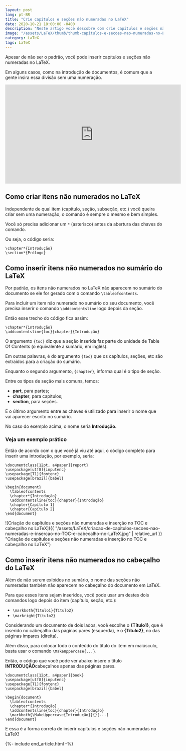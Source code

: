 ```yaml
---
layout: post
lang: pt-BR
title: "Crie capítulos e seções não numeradas no LaTeX"
date: 2020-10-21 18:00:00 -0400
description: "Neste artigo você descobre com crie capítulos e seções não numeradas no LaTeX."
image: "/assets/LaTeX/thumb/thumb-capitulos-e-secoes-nao-numeradas-no-LaTeX-e-que-aparecam-no-sumario-e-cabecalho.jpg"
category: LaTeX
tags: LaTeX
---
```


Apesar de não ser o padrão, você pode inserir capítulos e seções não numeradas no LaTeX.

Em alguns casos, como na introdução de documentos, é comum que a gente insira essa divisão sem uma numeração.

<!-- Youtube Video -->
<div class="yt-video">
<iframe width="560" height="315" src="https://www.youtube.com/embed/ACEGcMAdyro?si=jaTvRibuGC0brRXF" title="YouTube video player" frameborder="0" allow="accelerometer; autoplay; clipboard-write; encrypted-media; gyroscope; picture-in-picture; web-share" allowfullscreen></iframe>
</div>

## Como criar itens não numerados no LaTeX

Independente de qual item (capítulo, seção, subseção, etc.) você queira criar sem uma numeração, o comando é sempre o mesmo e bem simples.

Você só precisa adicionar um `*` (asterisco) antes da abertura das chaves do comando.

Ou seja, o código seria:

```TeX
\chapter*{Introdução}
\section*{Prólogo}
```

## Como inserir itens não numerados no sumário do LaTeX

Por padrão, os itens não numerados no LaTeX não aparecem no sumário do documento se ele for gerado com o comando `\tableofcontents`.

Para incluir um item não numerado no sumário do seu documento, você precisa inserir o comando `\addcontentsline` logo depois da seção.

Então esse trecho do código fica assim:

```TeX
\chapter*{introdução}
\addcontentsline{toc}{chapter}{Introdução}
```

O argumento `{toc}` diz que a seção inserida faz parte do unidade de Table Of Contents (o equivalente a sumário, em inglês).

Em outras palavras, é do argumento `{toc}` que os capítulos, seções, etc são extraídos para a criação do sumário.

Enquanto o segundo argumento, `{chapter}`, informa qual é o tipo de seção.

Entre os tipos de seção mais comuns, temos:

- **part**, para partes;
- **chapter**, para capítulos;
- **section**, para seções.

E o último argumento entre as chaves é utilizado para inserir o nome que vai aparecer escrito no sumário.

No caso do exemplo acima, o nome seria **Introdução.**

### Veja um exemplo prático

Então de acordo com o que você já viu até aqui, o código completo para inserir uma introdução, por exemplo, seria:

```TeX
\documentclass[12pt, a4paper]{report}
\usepackage[utf8]{inputenc}
\usepackage[T1]{fontenc}
\usepackage[brazil]{babel}

\begin{document}
  \tableofcontents
  \chapter*{Introdução}
  \addcontentsline{toc}{chapter}{Introdução}
  \chapter{Capítulo 1}
  \chapter{Capítulo 2}
\end{document}
```

![Criação de capítulos e seções não numeradas e inserção no TOC e cabeçalho no LaTeX]({{ "/assets/LaTeX/criacao-de-capitulos-secoes-nao-numeradas-e-insercao-no-TOC-e-cabecalho-no-LaTeX.jpg" | relative_url }} "Criação de capítulos e seções não numeradas e inserção no TOC e cabeçalho no LaTeX")

## Como inserir itens não numerados no cabeçalho do LaTeX

Além de não serem exibidos no sumário, o nome das seções não numeradas também não aparecem no cabeçalho do documento em LaTeX.

Para que esses itens sejam inseridos, você pode usar um destes dois comandos logo depois do item (capítulo, seção, etc.):

- `\markboth{Título1}{Título2}`
- `\markright{Título2}`

Considerando um documento de dois lados, você escolhe o **{Título1}**, que é inserido no cabeçalho das páginas pares (esquerda), e o **{Título2}**, no das páginas ímpares (direita).

Além disso, para colocar todo o conteúdo do título do item em maiúsculo, basta usar o comando `\MakeUppercase{...}`.

Então, o código que você pode ver abaixo insere o título **INTRODUÇÃO**cabeçalhos apenas das páginas pares.

```TeX
\documentclass[12pt, a4paper]{book}
\usepackage[utf8]{inputenc}
\usepackage[T1]{fontenc}
\usepackage[brazil]{babel}

\begin{document}
  \tableofcontents
  \chapter*{Introdução}
  \addcontentsline{toc}{chapter}{Introdução}
  \markboth{\MakeUppercase{Introdução}}{}[...]
\end{document}
```

E essa é a forma correta de inserir capítulos e seções não numeradas no LaTeX!

{%- include end_article.html -%}
